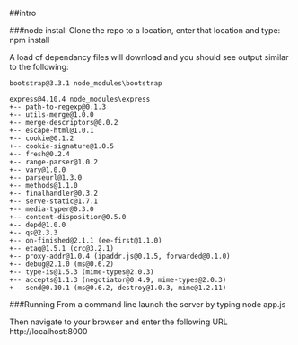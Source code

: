 ##intro

###node install
Clone the repo to a location, enter that location and type:
    npm install

A load of dependancy files will download and you should see output similar to the following:

    bootstrap@3.3.1 node_modules\bootstrap
    
    express@4.10.4 node_modules\express
    +-- path-to-regexp@0.1.3
    +-- utils-merge@1.0.0
    +-- merge-descriptors@0.0.2
    +-- escape-html@1.0.1
    +-- cookie@0.1.2
    +-- cookie-signature@1.0.5
    +-- fresh@0.2.4
    +-- range-parser@1.0.2
    +-- vary@1.0.0
    +-- parseurl@1.3.0
    +-- methods@1.1.0
    +-- finalhandler@0.3.2
    +-- serve-static@1.7.1
    +-- media-typer@0.3.0
    +-- content-disposition@0.5.0
    +-- depd@1.0.0
    +-- qs@2.3.3
    +-- on-finished@2.1.1 (ee-first@1.1.0)
    +-- etag@1.5.1 (crc@3.2.1)
    +-- proxy-addr@1.0.4 (ipaddr.js@0.1.5, forwarded@0.1.0)
    +-- debug@2.1.0 (ms@0.6.2)
    +-- type-is@1.5.3 (mime-types@2.0.3)
    +-- accepts@1.1.3 (negotiator@0.4.9, mime-types@2.0.3)
    +-- send@0.10.1 (ms@0.6.2, destroy@1.0.3, mime@1.2.11)

###Running
From a command line launch the server by typing
    node app.js

Then navigate to your browser and enter the following URL
    http://localhost:8000
